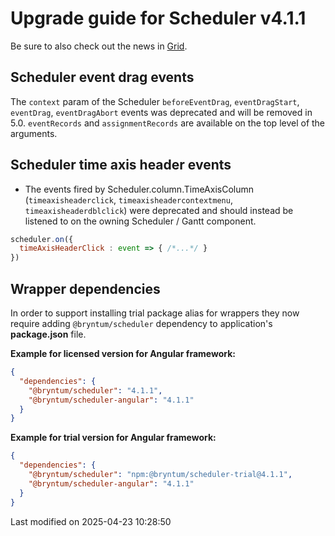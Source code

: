 # Upgrade guide for Scheduler v4.1.1

Be sure to also check out the news in [Grid](#Grid/guides/upgrades/4.1.1.md).

## Scheduler event drag events

The `context` param of the Scheduler `beforeEventDrag`, `eventDragStart`, `eventDrag`, `eventDragAbort`
events was deprecated and will be removed in 5.0. `eventRecords` and `assignmentRecords` are available
on the top level of the arguments.

## Scheduler time axis header events

* The events fired by Scheduler.column.TimeAxisColumn (`timeaxisheaderclick`, `timeaxisheadercontextmenu`,
  `timeaxisheaderdblclick`) were deprecated and should instead be listened to on the owning Scheduler / Gantt component.

```javascript
scheduler.on({
  timeAxisHeaderClick : event => { /*...*/ }
})
```

## Wrapper dependencies

In order to support installing trial package alias for wrappers they now require adding `@bryntum/scheduler`
dependency to application's **package.json** file.

**Example for licensed version for Angular framework:**

```json
{
  "dependencies": {
    "@bryntum/scheduler": "4.1.1",
    "@bryntum/scheduler-angular": "4.1.1"
  }
}
```

**Example for trial version for Angular framework:**

```json
{
  "dependencies": {
    "@bryntum/scheduler": "npm:@bryntum/scheduler-trial@4.1.1",
    "@bryntum/scheduler-angular": "4.1.1"
  }
}
```


<p class="last-modified">Last modified on 2025-04-23 10:28:50</p>